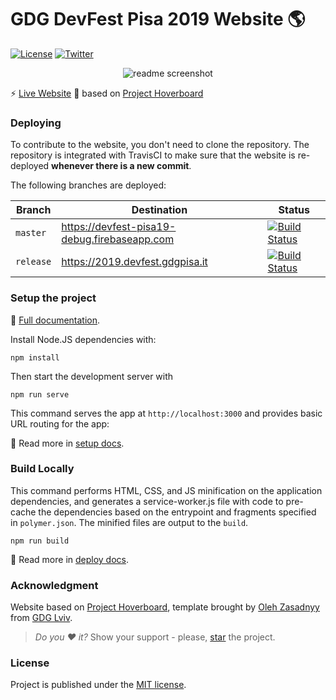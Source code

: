 # GDG DevFest Pisa 2019 Website 🌎

 [![License](https://img.shields.io/badge/license-MIT%20License-brightgreen.svg)](https://opensource.org/licenses/MIT) [![Twitter](https://img.shields.io/badge/Twitter-@gdgPisa-blue.svg?style=flat)](http://twitter.com/gdgPisa)
 
<p align="center">
  <img src="https://i.imgur.com/2GySKdJ.png" alt="readme screenshot"/>
</p>

:zap: [Live Website](https://2019.devfest.gdgpisa.it/)
🤝 based on [Project Hoverboard](https://github.com/gdg-x/hoverboard)

### Deploying

To contribute to the website, you don't need to clone the repository. The repository is integrated with TravisCI to make sure that the website is re-deployed **whenever there is a new commit**.

The following branches are deployed:

| Branch | Destination | Status |
| ------ | ----------- | ------ |
| `master` | https://devfest-pisa19-debug.firebaseapp.com | [![Build Status](https://travis-ci.com/gdgpisa/hoverboard-2019.svg?branch=master)](https://travis-ci.com/gdgpisa/hoverboard-2019) |
| `release` | https://2019.devfest.gdgpisa.it | [![Build Status](https://travis-ci.com/gdgpisa/hoverboard-2019.svg?branch=release)](https://travis-ci.com/gdgpisa/hoverboard-2019) |



### Setup the project
:book: [Full documentation](/docs/).

Install Node.JS dependencies with:
```
npm install
```

Then start the development server with
```
npm run serve
```

This command serves the app at `http://localhost:3000` and provides basic URL routing for the app:

:book: Read more in [setup docs](/docs/tutorials/set-up.md).

### Build Locally

This command performs HTML, CSS, and JS minification on the application
dependencies, and generates a service-worker.js file with code to pre-cache the
dependencies based on the entrypoint and fragments specified in `polymer.json`.
The minified files are output to the `build`.

```
npm run build
```

:book: Read more in [deploy docs](/docs/tutorials/deploy.md).   

### Acknowledgment

Website based on [Project Hoverboard](https://github.com/gdg-x/hoverboard), template brought by [Oleh Zasadnyy](https://plus.google.com/+OlehZasadnyy)
from [GDG Lviv](http://lviv.gdg.org.ua/).

> *Do you :heart: it?* Show your support - please, [star](https://github.com/gdg-x/hoverboard) the project.

### License

Project is published under the [MIT license](https://github.com/gdg-x/hoverboard/blob/master/LICENSE.md).  
